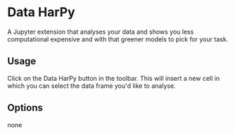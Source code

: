 # Data HarPy

A Jupyter extension that analyses your data and shows you less computational expensive and with that greener models to pick for your task.


Usage
-----

Click on the Data HarPy button in the toolbar. This will insert a new cell in which you can select the data frame you'd like to analyse.


Options
-------

none

